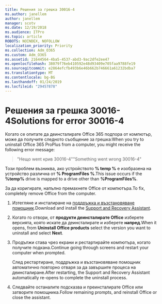 ```yaml
---
title: Решения за грешка 30016-4
ms.author: janellem
author: janellem
manager: scotv
ms.date: 12/19/2018
ms.audience: ITPro
ms.topic: article
ROBOTS: NOINDEX, NOFOLLOW
localization_priority: Priority
ms.collection: Adm_O365
ms.custom: Adm_O365
ms.assetid: 21644564-4ba5-4537-abd3-9ac2dfe2ee47
ms.openlocfilehash: 38079f76eb410592e48d93409e705faa9788fe19
ms.sourcegitcommit: e2864efcfb493b6e46b662b746661a61232bdba7
ms.translationtype: MT
ms.contentlocale: bg-BG
ms.lasthandoff: 01/24/2019
ms.locfileid: "29457878"
---
```

# <a name="solutions-for-error-30016-4"></a><span data-ttu-id="8a6a2-102">Решения за грешка 30016-4</span><span class="sxs-lookup"><span data-stu-id="8a6a2-102">Solutions for error 30016-4</span></span>

<span data-ttu-id="8a6a2-103">Когато се опитате да деинсталирате Office 365 подпора от компютър, може да получите следното съобщение за грешка:</span><span class="sxs-lookup"><span data-stu-id="8a6a2-103">When you try to uninstall Office 365 ProPlus from a computer, you might receive the following error message:</span></span>
  
> <span data-ttu-id="8a6a2-104">"Нещо went крив 30016-4"</span><span class="sxs-lookup"><span data-stu-id="8a6a2-104">"Something went wrong 30016-4"</span></span>
    
<span data-ttu-id="8a6a2-105">Този проблем възниква, ако устройството **% temp %** е изобразена на устройство различна от **% ProgramFiles %**.</span><span class="sxs-lookup"><span data-stu-id="8a6a2-105">This issue occurs if the **%temp%** drive is mapped to a drive other than **%ProgramFiles%**.</span></span> 
  
<span data-ttu-id="8a6a2-106">За да коригирате, напълно премахнете Office от компютъра.</span><span class="sxs-lookup"><span data-stu-id="8a6a2-106">To fix, completely remove Office from the computer.</span></span>
  
1. <span data-ttu-id="8a6a2-107">Изтегляне и инсталиране на [поддръжка и възстановяване помощник](https://aka.ms/SARA-OfficeUninstall-Alchemy).</span><span class="sxs-lookup"><span data-stu-id="8a6a2-107">Download and install the [Support and Recovery Assistant](https://aka.ms/SARA-OfficeUninstall-Alchemy).</span></span>
    
2. <span data-ttu-id="8a6a2-108">Когато го отвори, от **продукти деинсталирате Office** изберете версията, която искате да деинсталирате и изберете **напред**.</span><span class="sxs-lookup"><span data-stu-id="8a6a2-108">When it opens, from **Uninstall Office products** select the version you want to uninstall and select **Next**.</span></span> 
    
3. <span data-ttu-id="8a6a2-109">Продължи става чрез екрани и рестартирайте компютъра, когато получите подкана.</span><span class="sxs-lookup"><span data-stu-id="8a6a2-109">Continue going through screens and restart your computer when prompted.</span></span>
    
    <span data-ttu-id="8a6a2-110">След рестартиране, поддръжка и възстановяване помощник автоматично повторно отваря за да завършите процеса на деинсталиране.</span><span class="sxs-lookup"><span data-stu-id="8a6a2-110">After restarting, the Support and Recovery Assistant automatically re-opens to complete the uninstall process.</span></span>
    
4. <span data-ttu-id="8a6a2-111">Следвайте останалите подсказва и преинсталирате Office или затворите помощника.</span><span class="sxs-lookup"><span data-stu-id="8a6a2-111">Follow remaining prompts, and reinstall Office or close the assistant.</span></span>
    

